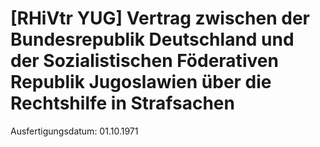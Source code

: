 # [RHiVtr YUG] Vertrag zwischen der Bundesrepublik Deutschland und der Sozialistischen Föderativen Republik Jugoslawien über die Rechtshilfe in Strafsachen

Ausfertigungsdatum: 01.10.1971

 